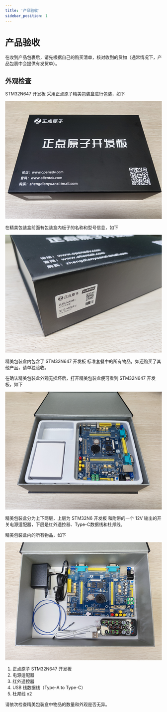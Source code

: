 ```yaml
---
title: '产品验收'
sidebar_position: 1
---
```


# 产品验收

在收到产品包裹后，请先根据自己的购买清单，核对收到的货物（通常情况下，产品包裹中会提供有发货单）。

## 外观检查

STM32N647 开发板 采用正点原子精美包装盒进行包装，如下

![dnn647 packaging box](./img/dnn647-packaging-box.png)

在精美包装盒前面有包装盒内板子的名称和型号信息，如下

![dnn647 packaging box info](./img/dnn647-packaging-box-info.png)

精美包装盒内包含了 STM32N647 开发板 标准套餐中的所有物品，如还购买了其他产品，请单独验收。

在确认精美包装盒外观无损坏后，打开精美包装盒便可看到 STM32N647 开发板，如下

![dnn647 with packaging box](./img/dnn647-with-packaging-box.png)

精美包装盒分为上下两层，上层为 STM32N6 开发板 和附带的一个 12V 输出的开关电源适配器，下层是红外遥控器、Type-C数据线和杜邦线。

精美包装盒内的所有物品，如下

![dnn647 product list](./img/dnn647-product-list.png)

1. 正点原子 STM32N647 开发板
2. 电源适配器
3. 红外遥控器
4. USB 线数据线（Type-A to Type-C）
5. 杜邦线 x2

请依次检查精美包装盒中物品的数量和外观是否无异。